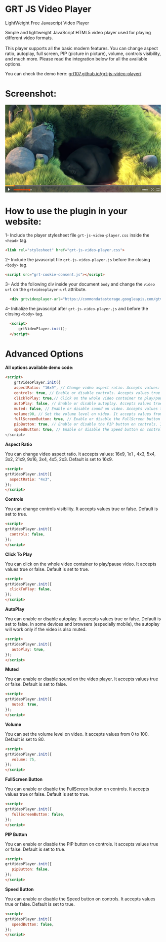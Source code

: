 # GRT JS Video Player
LightWeight Free Javascript Video Player

Simple and lightweight JavaScript HTML5 video player used for playing different video formats.<br/><br/>
This player supports all the basic modern features. You can change aspect ratio, autoplay, full screen, PIP (picture in picture), volume, controls visibility, and much more. Please read the integration below for all the available options.

You can check the demo here: [grt107.github.io/grt-js-video-player/](http://grt107.github.io/grt-js-video-player/)

# Screenshot:
![Alt text](/screenshot.png?raw=true "Demo Screenshot")

# How to use the plugin in your website:
1- Include the player stylesheet file ```grt-js-video-player.css``` inside the ```<head>``` tag.

  ```html
  <link rel="stylesheet" href="grt-js-video-player.css">
  ```

2- Include the javascript file ```grt-js-video-player.js``` before the closing ```<body>``` tag.

  ```html
  <script src="grt-cookie-consent.js"></script>
  ```

3- Add the following div inside your document  ```body``` and change the ```video url``` on the ```grtvideoplayer-url``` attribute.

  ```html
	<div grtvideoplayer-url="https://commondatastorage.googleapis.com/gtv-videos-bucket/sample/BigBuckBunny.mp4"></div>
  ```
  
4- Initialize the javascript after ```grt-js-video-player.js``` and before the closing  ```<body>``` tag.

  ```html
	<script> 
		grtVideoPlayer.init();
	</script>
  ```


# Advanced Options

**All options available demo code:**

```html
<script> 
	grtVideoPlayer.init({ 
	aspectRatio: "16x9", // Change video aspect ratio. Accepts values: 16x9, 1x1 , 4x3, 5x4, 3x2, 21x9, 9x16, 3x4, 4x5, 2x3. Default is 16x9. 
	controls: true, // Enable or disable controls. Accepts values true or false. Default is true. 
	clickToPlay: true,// Click on the whole video container to play/pause video. Accepts values true or false. Default is true. 
	autoPlay: false, // Enable or disable autoplay. Accepts values true or false. Default is false. 
	muted: false, // Enable or disable sound on video. Accepts values true or false. Default is false. 
	volume:90, // Set the volume level on video. It accepts values from 0 to 100. Default is set to 80. 
	fullScreenButton: true, // Enable or disable the FullScreen button on controls. It accepts values true or false. Default is set to true. 
	pipButton: true, // Enable or disable the PIP button on controls. It accepts values true or false. Default is set to true. 
	speedButton: true, // Enable or disable the Speed button on controls. It accepts values true or false. Default is set to true. });
</script>
  ```

**Aspect Ratio**

You can change video aspect ratio. It accepts values: 16x9, 1x1 , 4x3, 5x4, 3x2, 21x9, 9x16, 3x4, 4x5, 2x3. Default is set to 16x9.

  ```html
<script> 
grtVideoPlayer.init({ 
	aspectRatio: "4x3", 
});
</script>
  ```
  
  **Controls**

You can change controls visibility. It accepts values true or false. Default is set to true.

  ```html
<script> 
grtVideoPlayer.init({ 
	controls: false,
});
</script>
  ```

 **Click To Play**

You can click on the whole video container to play/pause video. It accepts values true or false. Default is set to true.

  ```html
<script> 
grtVideoPlayer.init({ 
	clickToPlay: false,
});
</script>
  ```
  
**AutoPlay**

You can enable or disable autoplay. It accepts values true or false. Default is set to false. In some devices and browsers (especially mobile), the autoplay will work only if the video is also muted.

 ```html
<script> 
grtVideoPlayer.init({ 
	autoPlay: true,
});
</script>
  ```

**Muted**

You can enable or disable sound on the video player. It accepts values true or false. Default is set to false.

 ```html
<script> 
grtVideoPlayer.init({ 
	muted: true,
});
</script>
  ```

**Volume**

You can set the volume level on video. It accepts values from 0 to 100. Default is set to 80.

 ```html
<script> 
grtVideoPlayer.init({ 
	volume: 75,
});
</script>
  ```

**FullScreen Button**

You can enable or disable the FullScreen button on controls. It accepts values true or false. Default is set to true.


 ```html
<script> 
grtVideoPlayer.init({ 
	fullScreenButton: false,
});
</script>
  ```
  
 **PIP Button**

You can enable or disable the PIP button on controls. It accepts values true or false. Default is set to true.

 ```html
<script> 
grtVideoPlayer.init({ 
	pipButton: false,
});
</script>
  ```
  
 **Speed Button**

You can enable or disable the Speed button on controls. It accepts values true or false. Default is set to true.

 ```html
<script> 
grtVideoPlayer.init({ 
	speedButton: false,
});
</script>
  ```
